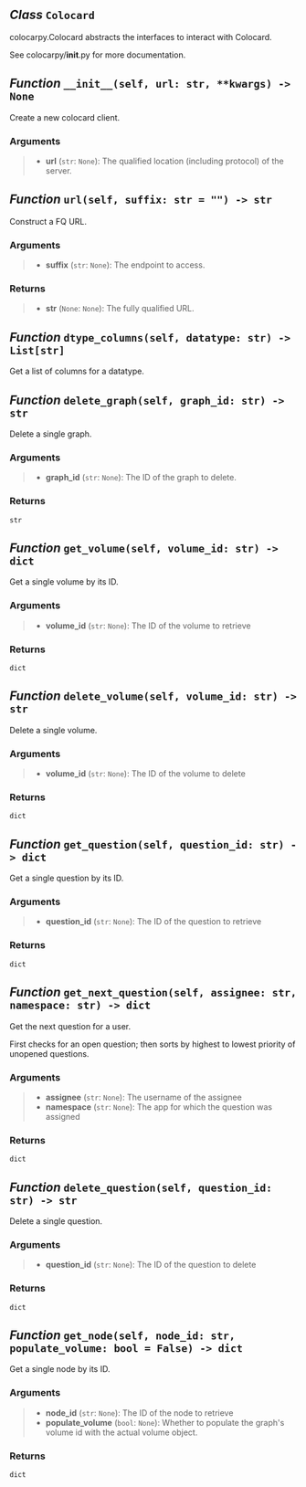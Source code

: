 ## *Class* `Colocard`


colocarpy.Colocard abstracts the interfaces to interact with Colocard.

See colocarpy/__init__.py for more documentation.



## *Function* `__init__(self, url: str, **kwargs) -> None`


Create a new colocard client.

### Arguments
> - **url** (`str`: `None`): The qualified location (including protocol) of the server.



## *Function* `url(self, suffix: str = "") -> str`


Construct a FQ URL.

### Arguments
> - **suffix** (`str`: `None`): The endpoint to access.

### Returns
> - **str** (`None`: `None`): The fully qualified URL.



## *Function* `dtype_columns(self, datatype: str) -> List[str]`


Get a list of columns for a datatype.


## *Function* `delete_graph(self, graph_id: str) -> str`


Delete a single graph.

### Arguments
> - **graph_id** (`str`: `None`): The ID of the graph to delete.

### Returns
    str



## *Function* `get_volume(self, volume_id: str) -> dict`


Get a single volume by its ID.

### Arguments
> - **volume_id** (`str`: `None`): The ID of the volume to retrieve

### Returns
    dict



## *Function* `delete_volume(self, volume_id: str) -> str`


Delete a single volume.

### Arguments
> - **volume_id** (`str`: `None`): The ID of the volume to delete

### Returns
    dict



## *Function* `get_question(self, question_id: str) -> dict`


Get a single question by its ID.

### Arguments
> - **question_id** (`str`: `None`): The ID of the question to retrieve

### Returns
    dict



## *Function* `get_next_question(self, assignee: str, namespace: str) -> dict`


Get the next question for a user.

First checks for an open question; then sorts by highest to lowest priority of unopened questions.

### Arguments
> - **assignee** (`str`: `None`): The username of the assignee
> - **namespace** (`str`: `None`): The app for which the question was assigned

### Returns
    dict



## *Function* `delete_question(self, question_id: str) -> str`


Delete a single question.

### Arguments
> - **question_id** (`str`: `None`): The ID of the question to delete

### Returns
    dict



## *Function* `get_node(self, node_id: str, populate_volume: bool = False) -> dict`


Get a single node by its ID.

### Arguments
> - **node_id** (`str`: `None`): The ID of the node to retrieve
> - **populate_volume** (`bool`: `None`): Whether to populate the graph's volume id with the actual volume object.
### Returns
    dict

